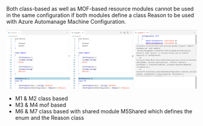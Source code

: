 Both class-based as well as MOF-based resource modules cannot be used in the same configuration
if both modules define a class Reason to be used with Azure Automanage Machine Configuration.

![Image of one configuration with two modules](DscClassBasedResourceClash.png)

- M1 & M2 class based
- M3 & M4 mof based
- M6 & M7 class based with shared module M5Shared which defines the enum and the Reason class